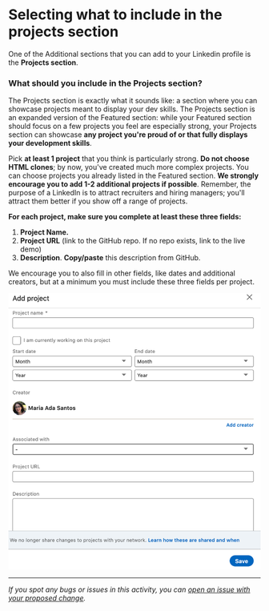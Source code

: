 # Selecting what to include in the projects section

One of the Additional sections that you can add to your Linkedin profile is the **Projects section**.

### **What should you include in the Projects section?**

The Projects section is exactly what it sounds like: a section where you can showcase projects meant to display your dev skills. The Projects section is an expanded version of the Featured section: while your Featured section should focus on a few projects you feel are especially strong, your Projects section can showcase **any project you're proud of or that fully displays your development skills**.

Pick **at least 1 project** that you think is particularly strong. **Do not choose HTML clones**; by now, you've created much more complex projects. You can choose projects you already listed in the Featured section. **We strongly encourage you to add 1-2 additional projects if possible**. Remember, the purpose of a LinkedIn is to attract recruiters and hiring managers; you'll attract them better if you show off a range of projects.

**For each project, make sure you complete at least these three fields:**

1. **Project Name.**
2. **Project URL** (link to the GitHub repo. If no repo exists, link to the live demo)
3. **Description**. **Copy/paste** this description from GitHub.

We encourage you to also fill in other fields, like dates and additional creators, but at a minimum you must include these three fields per project.

![images/LI9.png](images/LI9.png)



------

_If you spot any bugs or issues in this activity, you can [open an issue with your proposed change](https://github.com/microverseinc/curriculum-transversal-skills/blob/main/git-github/articles/open_issue.md)._
